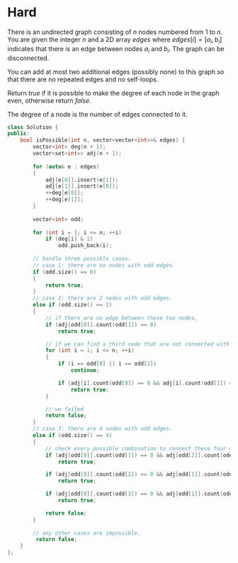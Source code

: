 # Hard

There is an undirected graph consisting of $n$ nodes numbered from $1$ to $n$. You are given the integer $n$ and a 2D array $edges$ where $edges[i] = [a_i, b_i]$ indicates that there is an edge between nodes $a_i$ and $b_i$. The graph can be disconnected.

You can add at most two additional edges (possibly none) to this graph so that there are no repeated edges and no self-loops.

Return $true$ if it is possible to make the degree of each node in the graph even, otherwise return $false$.

The degree of a node is the number of edges connected to it.

```cpp
class Solution {
public:
    bool isPossible(int n, vector<vector<int>>& edges) {
        vector<int> deg(n + 1);
        vector<set<int>> adj(n + 1);
        
        for (auto& e : edges)
        {
            adj[e[0]].insert(e[1]);
            adj[e[1]].insert(e[0]);
            ++deg[e[0]];
            ++deg[e[1]];
        }
        
        vector<int> odd;
        
        for (int i = 1; i <= n; ++i)
            if (deg[i] & 1)
                odd.push_back(i);
        
        // handle three possible cases.
        // case 1: there are no nodes with odd edges.
        if (odd.size() == 0)
        {
            return true;
        }
        // case 2: there are 2 nodes with odd edges.
        else if (odd.size() == 2)
        {
            // if there are no edge between these two nodes, 
            if (adj[odd[0]].count(odd[1]) == 0)
                return true;

            // if we can find a third node that are not connected with these two nodes.
            for (int i = 1; i <= n; ++i)
            {
                if (i == odd[0] || i == odd[1])
                    continue;

                if (adj[i].count(odd[0]) == 0 && adj[i].count(odd[1]) == 0)
                    return true;
            }

            // we failed
            return false;
        }
        // case 3: there are 4 nodes with odd edges.
        else if (odd.size() == 4)
        {
            // check every possible combination to connect these four nodes.
            if (adj[odd[0]].count(odd[1]) == 0 && adj[odd[2]].count(odd[3]) == 0)
                return true;

            if (adj[odd[0]].count(odd[2]) == 0 && adj[odd[1]].count(odd[3]) == 0)
                return true;

            if (adj[odd[0]].count(odd[3]) == 0 && adj[odd[1]].count(odd[2]) == 0)
                return true;

            return false;
        }
        
        // any other cases are impossible.
         return false;
    }
};
```
